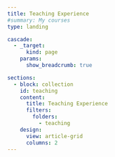 ```yaml
---
title: Teaching Experience
#summary: My courses
type: landing

cascade:
  - _target:
      kind: page
    params:
      show_breadcrumb: true

sections:
  - block: collection
    id: teaching
    content:
      title: Teaching Experience
      filters:
        folders:
          - teaching
    design:
      view: article-grid
      columns: 2
---
```

